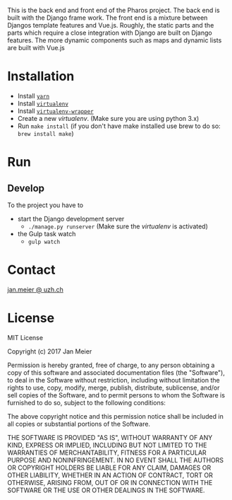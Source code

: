 This is the back end and front end of the Pharos project. The back end is built with the Django frame work. The front
end is a mixture between Djangos template features and Vue.js. Roughly, the static parts and the parts which require a
close integration with Django are built on Django features. The more dynamic components such as maps and dynamic lists
are built with Vue.js

# Installation
* Install [`yarn`](https://yarnpkg.com/en/docs/usage)
* Install [`virtualenv`](https://virtualenv.pypa.io/en/stable/)
* Install [`virtualenv-wrapper`](http://virtualenvwrapper.readthedocs.io/en/latest/)
* Create a new *virtualenv*. (Make sure you are using python 3.x)
* Run `make install` (if you don't have make installed use brew to do so: `brew install make`)


# Run
## Develop
To the project you have to 
* start the Django development server
    * `./manage.py runserver` (Make sure the *virtualenv* is activated)
* the Gulp task watch
    * `gulp watch`

# Contact
[jan.meier @ uzh.ch](mailto:jan.meier@uzh.ch)

# License
MIT License

Copyright (c) 2017 Jan Meier

Permission is hereby granted, free of charge, to any person obtaining a copy
of this software and associated documentation files (the "Software"), to deal
in the Software without restriction, including without limitation the rights
to use, copy, modify, merge, publish, distribute, sublicense, and/or sell
copies of the Software, and to permit persons to whom the Software is
furnished to do so, subject to the following conditions:

The above copyright notice and this permission notice shall be included in all
copies or substantial portions of the Software.

THE SOFTWARE IS PROVIDED "AS IS", WITHOUT WARRANTY OF ANY KIND, EXPRESS OR
IMPLIED, INCLUDING BUT NOT LIMITED TO THE WARRANTIES OF MERCHANTABILITY,
FITNESS FOR A PARTICULAR PURPOSE AND NONINFRINGEMENT. IN NO EVENT SHALL THE
AUTHORS OR COPYRIGHT HOLDERS BE LIABLE FOR ANY CLAIM, DAMAGES OR OTHER
LIABILITY, WHETHER IN AN ACTION OF CONTRACT, TORT OR OTHERWISE, ARISING FROM,
OUT OF OR IN CONNECTION WITH THE SOFTWARE OR THE USE OR OTHER DEALINGS IN THE
SOFTWARE.

<!--# Python Libraries-->
<!--* Django REST Framework -> http://www.django-rest-framework.org/api-guide/routers/-->

<!--# Backend-->
<!--# Style and Conventions-->
<!--The coding style follows a based PEP-8 convention. Further, the yapf source code formater for pyton is used with the-->
<!--following settings:-->
<!--```-->
<!--[style]-->
<!--based_on_style = pep8-->
<!--ALIGN_CLOSING_BRACKET_WITH_VISUAL_INDENT = true-->
<!--DEDENT_CLOSING_BRACKETS = true-->
<!--```-->
<!--https://www.python.org/dev/peps/pep-0008/#indentation-->
<!--https://github.com/google/yapf-->


<!--# Webpack and Vue-->
<!--https://pagekit.com/docs/developer/vuejs-and-webpack-->


<!--# JS Libraries-->
<!--* axios -> Dealing with clientside AJAX-->

